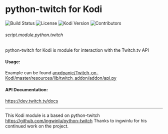 # python-twitch for Kodi 

![Build Status](https://img.shields.io/travis/anxdpanic/script.module.python.twitch/master.svg)
![License](https://img.shields.io/badge/license-GPL--3.0--only-success.svg)
![Kodi Version](https://img.shields.io/badge/kodi-isengard%2B-success.svg)
![Contributors](https://img.shields.io/github/contributors/MrSprigster/script.module.python.twitch.svg)

###### script.module.python.twitch

python-twitch for Kodi is module for interaction with the Twitch.tv API

#### Usage:
Example can be found [anxdpanic/Twitch-on-Kodi/master/resources/lib/twitch_addon/addon/api.py](https://github.com/anxdpanic/Twitch-on-Kodi/blob/master/resources/lib/twitch_addon/addon/api.py)

#### API Documentation:
https://dev.twitch.tv/docs

---
This Kodi module is a based on python-twitch https://github.com/ingwinlu/python-twitch
Thanks to ingwinlu for his continued work on the project.
